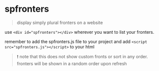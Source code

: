 # spfronters
> display simply plural fronters on a website

use `<div id="spfronters"></div>` wherever you want to list your fronters.

remember to add the spfronters.js file to your project and add `<script src="spfronters.js"></script>` to your html

> ❗️ note that this does not show custom fronts or sort in any order. fronters will be shown in a random order upon refresh